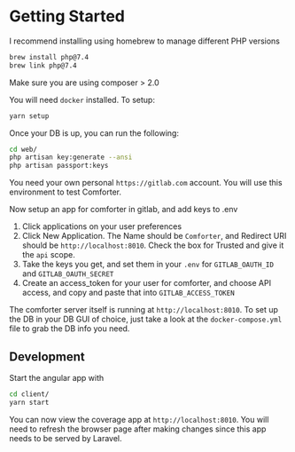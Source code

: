 # Getting Started

I recommend installing using homebrew to manage different PHP versions
```bash
brew install php@7.4
brew link php@7.4
```

Make sure you are using composer > 2.0

You will need `docker` installed. To setup:

```bash
yarn setup
```

Once your DB is up, you can run the following:
```bash
cd web/
php artisan key:generate --ansi
php artisan passport:keys
```

You need your own personal `https://gitlab.com` account. You will use this environment to test Comforter.

Now setup an app for comforter in gitlab, and add keys to .env

1. Click applications on your user preferences
2. Click New Application. The Name should be `Comforter`, and Redirect URI should be `http://localhost:8010`. Check the box for Trusted and give it the `api` scope.
3. Take the keys you get, and set them in your `.env` for `GITLAB_OAUTH_ID` and `GITLAB_OAUTH_SECRET`
4. Create an access_token for your user for comforter, and choose API access, and copy and paste that into `GITLAB_ACCESS_TOKEN`


The comforter server itself is running at `http://localhost:8010`. To set up the DB in your DB GUI of choice, just take a look
at the `docker-compose.yml` file to grab the DB info you need.

## Development

Start the angular app with

```bash
cd client/
yarn start
```

You can now view the coverage app at `http://localhost:8010`. You will need to refresh the browser page after
making changes since this app needs to be served by Laravel.

